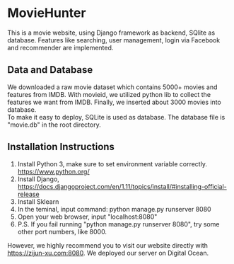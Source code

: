 # MovieHunter
This is a movie website, using Django framework as backend, SQlite as database. Features like searching, user management, login via Facebook and recommender are implemented.

## Data and Database
We downloaded a raw movie dataset which contains 5000+ movies and features from IMDB. With movieid, we utilized python lib to collect the features we want from IMDB. Finally, we inserted about 3000 movies into database.<br>
To make it easy to deploy, SQLite is used as database. The database file is "movie.db" in the root directory.

## Installation Instructions
1. Install Python 3, make sure to set environment variable correctly. https://www.python.org/
2. Install Django, https://docs.djangoproject.com/en/1.11/topics/install/#installing-official-release
3. Install Sklearn
4. In the teminal, input command: python manage.py runserver 8080
5. Open your web browser, input "localhost:8080"
6. P.S. If you fail running "python manage.py runserver 8080", try some other port numbers, like 8000.

However, we highly recommend you to visit our website directly with https://zijun-xu.com:8080. We deployed our server on Digital Ocean.

